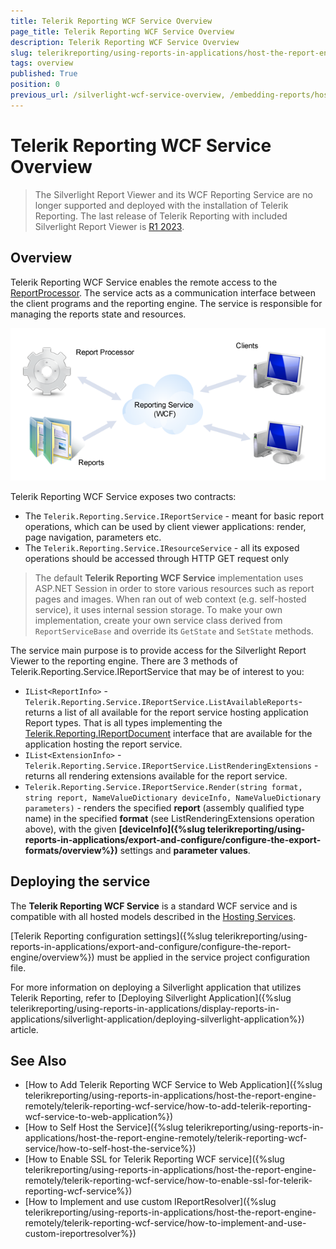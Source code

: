 ```yaml
---
title: Telerik Reporting WCF Service Overview
page_title: Telerik Reporting WCF Service Overview
description: Telerik Reporting WCF Service Overview
slug: telerikreporting/using-reports-in-applications/host-the-report-engine-remotely/telerik-reporting-wcf-service/overview
tags: overview
published: True
position: 0
previous_url: /silverlight-wcf-service-overview, /embedding-reports/host-the-report-engine-remotely/telerik-reporting-wcf-service/
---
```


# Telerik Reporting WCF Service Overview

> The Silverlight Report Viewer and its WCF Reporting Service are no longer supported and deployed with the installation of Telerik Reporting. The last release of Telerik Reporting with included Silverlight Report Viewer is [R1 2023](https://www.telerik.com/support/whats-new/reporting/release-history/progress-telerik-reporting-r1-2023-17-0-23-118).

## Overview

Telerik Reporting WCF Service enables the remote access to the [ReportProcessor](/api/Telerik.Reporting.Processing.ReportProcessor). The service acts as a communication interface between the client programs and the reporting engine. The service is responsible for managing the reports state and resources. 

![](images/WCFService.png)

Telerik Reporting WCF Service exposes two contracts:

* The `Telerik.Reporting.Service.IReportService` - meant for basic report operations, which can be used by client viewer applications: render, page navigation, parameters etc. 
* The `Telerik.Reporting.Service.IResourceService` - all its exposed operations should be accessed through HTTP GET request only 

> The default __Telerik Reporting WCF Service__ implementation uses ASP.NET Session in order to store various resources such as report pages and images. When ran out of web context (e.g. self-hosted service), it uses internal session storage. To make your own implementation, create your own service class derived from `ReportServiceBase` and override its `GetState` and `SetState` methods.

The service main purpose is to provide access for the Silverlight Report Viewer to the reporting engine. There are 3 methods of Telerik.Reporting.Service.IReportService that may be of interest to you: 

* `IList<ReportInfo>` - `Telerik.Reporting.Service.IReportService.ListAvailableReports`- returns a list of all available for the report service hosting application Report types. That is all types implementing the [Telerik.Reporting.IReportDocument](/api/Telerik.Reporting.IReportDocument) interface that are available for the application hosting the report service.
* `IList<ExtensionInfo>` - `Telerik.Reporting.Service.IReportService.ListRenderingExtensions` - returns all rendering extensions available for the report service.
* `Telerik.Reporting.Service.IReportService.Render(string format, string report, NameValueDictionary deviceInfo, NameValueDictionary parameters)` - renders the specified __report__ (assembly qualified type name) in the specified __format__ (see ListRenderingExtensions operation above), with the given __[deviceInfo]({%slug telerikreporting/using-reports-in-applications/export-and-configure/configure-the-export-formats/overview%})__ settings and __parameter values__.

## Deploying the service

The __Telerik Reporting WCF Service__ is a standard WCF service and is compatible with all hosted models described in the [Hosting Services](http://msdn.microsoft.com/en-us/library/ms730158). 

[Telerik Reporting configuration settings]({%slug telerikreporting/using-reports-in-applications/export-and-configure/configure-the-report-engine/overview%}) must be applied in the service project configuration file.

For more information on deploying a Silverlight application that utilizes Telerik Reporting, refer to [Deploying Silverlight Application]({%slug telerikreporting/using-reports-in-applications/display-reports-in-applications/silverlight-application/deploying-silverlight-application%}) article.

## See Also

* [How to Add Telerik Reporting WCF Service to Web Application]({%slug telerikreporting/using-reports-in-applications/host-the-report-engine-remotely/telerik-reporting-wcf-service/how-to-add-telerik-reporting-wcf-service-to-web-application%})
* [How to Self Host the Service]({%slug telerikreporting/using-reports-in-applications/host-the-report-engine-remotely/telerik-reporting-wcf-service/how-to-self-host-the-service%})
* [How to Enable SSL for Telerik Reporting WCF service]({%slug telerikreporting/using-reports-in-applications/host-the-report-engine-remotely/telerik-reporting-wcf-service/how-to-enable-ssl-for-telerik-reporting-wcf-service%})
* [How to Implement and use custom IReportResolver]({%slug telerikreporting/using-reports-in-applications/host-the-report-engine-remotely/telerik-reporting-wcf-service/how-to-implement-and-use-custom-ireportresolver%})
